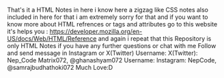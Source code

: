 That's it a HTML Notes in here i know here a zigzag like CSS notes also included in here
for that i am extremely sorry for that and if you want to know more about HTML refrences or tags and attributes 
go to this website it's helps you : https://developer.mozilla.org/en-US/docs/Web/HTML/Reference
and again i repeat that this Repository is only HTML Notes if you have any further questions or chat with me 
Follow and send message in Instagram or X(Twitter) 
Username: X(Twitter): Nep_Code Matrix072, @ghanashyam072
Username: Instagram: NepCode, @samrajbudhathoki072
Much Love:D
